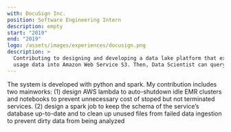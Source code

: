 ```yaml
---
with: DocuSign Inc.
position: Software Engineering Intern
description: empty
start: "2019"
end: "2019"
logo: /assets/images/experiences/docusign.png
description: >
  Contributing to designing and developing a data lake platform that extracts, sanitizes, and stores users'/internal
  usage data into Amazon Web Service S3. Then, Data Scientist can query the data to perform analytics.
---
```

The system is developed with python and spark. My contribution includes two mainworks:
(1) design AWS lambda to auto-shutdown idle EMR clusters and notebooks to prevent unnecessary cost of stoped but not terminated services.
(2) design a spark job to keep the schema of the service’s database up-to-date and to clean up unused files from failed data ingestion to prevent dirty data from being analyzed